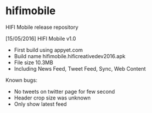 # hifimobile
HIFI Mobile release repository

[15/05/2016]
HIFI Mobile v1.0
- First build using appyet.com
- Build name hifimobile.hificreativedev2016.apk
- File size 10.3MB
- Including News Feed, Tweet Feed, Sync, Web Content

Known bugs:
- No tweets on twitter page for few second
- Header crop size was unknown
- Only show latest feed
